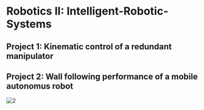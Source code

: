 # Robotics II: Intelligent-Robotic-Systems

## Project 1: Κinematic control of a redundant manipulator

## Project 2: Wall following performance of a mobile autonomus robot

![2](https://user-images.githubusercontent.com/50829499/111785339-28d64d00-88c5-11eb-926c-a305e59ce498.jpg)


